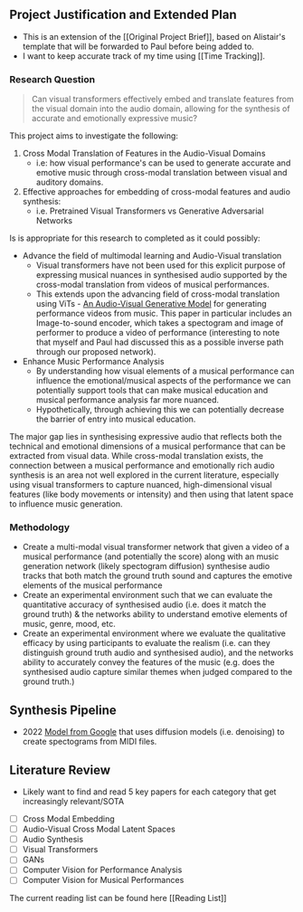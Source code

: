 ## Project Justification and Extended Plan
- This is an extension of the [[Original Project Brief]], based on Alistair's template that will be forwarded to Paul before being added to.
- I want to keep accurate track of my time using [[Time Tracking]].
### Research Question
> Can visual transformers effectively embed and translate features from the visual domain into the audio domain, allowing for the synthesis of accurate and emotionally expressive music?

This project aims to investigate the following:
1. Cross Modal Translation of Features in the Audio-Visual Domains
	 - i.e: how visual performance's can be used to generate accurate and emotive music through cross-modal translation between visual and auditory domains.
2.  Effective approaches for embedding of cross-modal features and audio synthesis:
	- i.e. Pretrained Visual Transformers vs Generative Adversarial Networks

Is is appropriate for this research to completed as it could possibly:
- Advance the field of multimodal learning and Audio-Visual translation
	- Visual transformers have not been used for this explicit purpose of expressing musical nuances in synthesised audio supported by the cross-modal translation from videos of musical performances.
	- This extends upon the advancing field of cross-modal translation using ViTs - [An Audio-Visual Generative Model](https://ar5iv.labs.arxiv.org/html/1704.08292) for generating performance videos from music. This paper in particular includes an Image-to-sound encoder, which takes a spectogram and image of performer to produce a video of performance (interesting to note that myself and Paul had discussed this as a possible inverse path through our proposed network).
- Enhance Music Performance Analysis
	- By understanding how visual elements of a musical performance can influence the emotional/musical aspects of the performance we can potentially support tools that can make musical education and musical performance analysis far more nuanced.
	- Hypothetically, through achieving this we can potentially decrease the barrier of entry into musical education.
	
The major gap lies in synthesising expressive audio that reflects both the technical and emotional dimensions of a musical performance that can be extracted from visual data. While cross-modal translation exists, the connection between a musical performance and emotionally rich audio synthesis is an area not well explored in the current literature, especially using visual transformers to capture nuanced, high-dimensional visual features (like body movements or intensity) and then using that latent space to influence music generation.

### Methodology
- Create a multi-modal visual transformer network that given a video of a musical performance (and potentially the score) along with an music generation network (likely spectogram diffusion) synthesise audio tracks that both match the ground truth sound and captures the emotive elements of the musical performance
- Create an experimental environment such that we can evaluate the quantitative accuracy of synthesised audio (i.e. does it match the ground truth) & the networks ability to understand emotive elements of music, genre, mood, etc.
- Create an experimental environment where we evaluate the qualitative efficacy by using participants to evaluate the realism (i.e. can they distinguish ground truth audio and synthesised audio), and the networks ability to accurately convey the features of the music (e.g. does the synthesised audio capture similar themes when judged compared to the ground truth.)

## Synthesis Pipeline
- 2022 [Model from Google](https://colab.research.google.com/github/magenta/music-spectrogram-diffusion/blob/main/music_spectrogram_diffusion/colab/synthesize_midi.ipynb#scrollTo=pBIzsGBBmqLz) that uses diffusion models (i.e. denoising) to create spectograms from MIDI files.

## Literature Review
- Likely want to find and read 5 key papers for each category that get increasingly relevant/SOTA
- [ ] Cross Modal Embedding
- [ ] Audio-Visual Cross Modal Latent Spaces
- [ ] Audio Synthesis
- [ ] Visual Transformers
- [ ] GANs
- [ ] Computer Vision for Performance Analysis
- [ ] Computer Vision for Musical Performances

The current reading list can be found here [[Reading List]]